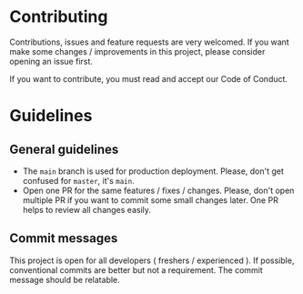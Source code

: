 # Contributing

Contributions, issues and feature requests are very welcomed.  If you want make some changes / improvements in this project, please consider opening an issue first.

If you want to contribute, you must read and accept our Code of Conduct.

# Guidelines

## General guidelines
- The `main` branch is used for production deployment. Please, don't get confused for `master`, it's `main`.
- Open one PR for the same features / fixes / changes. Please, don't open multiple PR if you want to commit some small changes later. One PR helps to review all changes easily.


## Commit messages

This project is open for all developers ( freshers / experienced ). If possible, conventional commits are better but not a requirement. The commit message should be relatable.
